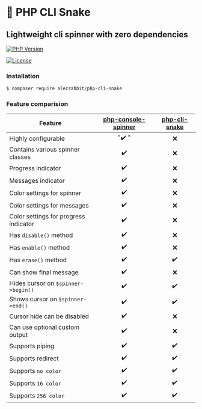 # 🐍 PHP CLI Snake

## Lightweight cli spinner with zero dependencies

[![PHP Version](https://img.shields.io/packagist/php-v/alecrabbit/php-cli-snake.svg)](https://php.net)

<!-- [![Build Status](https://travis-ci.com/alecrabbit/php-cli-snake.svg?branch=master)](https://travis-ci.com/alecrabbit/php-cli-snake) -->
<!-- [![Appveyor Status](https://img.shields.io/appveyor/ci/alecrabbit/php-cli-snake.svg?label=appveyor)](https://ci.appveyor.com/project/alecrabbit/php-cli-snake/branch/master)-->
<!-- [![Scrutinizer Code Quality](https://scrutinizer-ci.com/g/alecrabbit/php-cli-snake/badges/quality-score.png?b=master)](https://scrutinizer-ci.com/g/alecrabbit/php-cli-snake/?branch=master)-->
<!-- [![Code Coverage](https://scrutinizer-ci.com/g/alecrabbit/php-cli-snake/badges/coverage.png?b=master)](https://scrutinizer-ci.com/g/alecrabbit/php-cli-snake/?branch=master)-->
<!-- [![Total Downloads](https://poser.pugx.org/alecrabbit/php-cli-snake/downloads)](https://packagist.org/packages/alecrabbit/php-cli-snake)-->
<!-- -->
<!-- [![Latest Stable Version](https://poser.pugx.org/alecrabbit/php-cli-snake/v/stable)](https://packagist.org/packages/alecrabbit/php-cli-snake)-->
<!-- [![Latest Stable Version](https://img.shields.io/packagist/v/alecrabbit/php-cli-snake.svg)](https://packagist.org/packages/alecrabbit/php-cli-snake)-->
<!-- [![Latest Unstable Version](https://poser.pugx.org/alecrabbit/php-cli-snake/v/unstable)](https://packagist.org/packages/alecrabbit/php-cli-snake)-->

[![License](https://poser.pugx.org/alecrabbit/php-cli-snake/license)](https://packagist.org/packages/alecrabbit/php-cli-snake)

### Installation

```bash
$ composer require alecrabbit/php-cli-snake
```

### Feature comparision

| Feature       | [php-console-spinner](https://github.com/alecrabbit/php-console-spinner)    |  [php-cli-snake](https://github.com/alecrabbit/php-cli-snake) |
| ------------- | :---:  | :---: |
| Highly  configurable        |  "✔️ "️  |  ❌  |
| Contains various spinner classes        |  ✔️️️️  |  ❌  |
| Progress indicator        |  ✔️️️️  |  ❌  |
| Messages indicator        |  ✔️️️️  |  ❌  |
| Color settings for spinner       |  ✔️️️️  |  ❌  |
| Color settings for messages        |  ✔️️️️  |  ❌  |
| Color settings for progress indicator        |  ✔️️️️  |  ❌  |
| Has `disable()` method        |  ✔️️️️  |  ❌  |
| Has `enable()` method        |  ✔️️️️  |  ❌  |
| Has `erase()` method        |  ✔️️️️  |  ✔️️️️  |
| Can show final message      |  ✔️️️️  |  ❌  |
| Hides cursor on `$spinner->begin()`  |  ✔️️️️  |  ✔️️️️  |
| Shows cursor on `$spinner->end()`  |  ✔️️️️  |  ✔️️️️  |
| Cursor hide can be disabled      |  ✔️️️️  |  ❌  |
| Can use optional custom output      |  ✔️️️️  |  ❌  |
| Supports piping         |  ✔️️️  |  ✔️️️  |
| Supports redirect        |  ✔️️️  |  ✔️️️  |
| Supports `no color`        | ✔️️️   | ✔️️️   |
| Supports `16 color`        | ✔️️️   | ✔️️️   |
| Supports `256 color`        | ✔️️️   | ✔️️️   |
